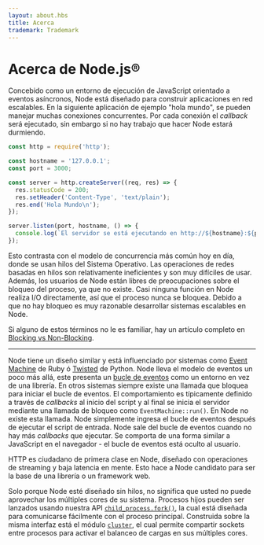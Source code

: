 ```yaml
---
layout: about.hbs
title: Acerca
trademark: Trademark
---
```

# Acerca de Node.js&reg;

Concebido como un entorno de ejecución de JavaScript orientado a eventos asíncronos, Node está diseñado
para construir aplicaciones en red escalables. En la siguiente aplicación de ejemplo "hola mundo", se pueden
manejar muchas conexiones concurrentes. Por cada conexión el *callback* será ejecutado, sin embargo
si no hay trabajo que hacer Node estará durmiendo.

```javascript
const http = require('http');

const hostname = '127.0.0.1';
const port = 3000;

const server = http.createServer((req, res) => {
  res.statusCode = 200;
  res.setHeader('Content-Type', 'text/plain');
  res.end('Hola Mundo\n');
});

server.listen(port, hostname, () => {
  console.log(`El servidor se está ejecutando en http://${hostname}:${port}/`);
});
```

Esto contrasta con el modelo de concurrencia más común hoy en día, donde se usan
hilos del Sistema Operativo. Las operaciones de redes basadas en hilos son relativamente ineficientes
y son muy difíciles de usar. Además, los usuarios de Node están libres de preocupaciones
sobre el bloqueo del proceso, ya que no existe. Casi ninguna función en Node realiza
I/O directamente, así que el proceso nunca se bloquea. Debido a que no hay bloqueo
es muy razonable desarrollar sistemas escalables en Node.

Si alguno de estos términos no le es familiar, hay un artículo completo en
[Blocking vs Non-Blocking][].

---

Node tiene un diseño similar y está influenciado por sistemas como
[Event Machine][] de Ruby ó [Twisted][] de Python. Node lleva el modelo de eventos un poco
más allá, este presenta un [bucle de eventos][] como un entorno en vez de una librería. En otros sistemas siempre existe una llamada
que bloquea para iniciar el bucle de eventos. El comportamiento es típicamente definido a través de *callbacks* al inicio
del script y al final se inicia el servidor mediante una llamada de bloqueo como `EventMachine::run()`. En Node no existe esta llamada.
Node simplemente ingresa el bucle de eventos después de ejecutar el script de entrada.
Node sale del bucle de eventos cuando no hay más *callbacks* que ejecutar. Se comporta de una
forma similar a JavaScript en el navegador - el bucle de eventos está oculto al usuario.

HTTP es ciudadano de primera clase en Node, diseñado con operaciones de streaming y baja latencia
en mente. Esto hace a Node candidato para ser la base de una librería o un framework web.

Solo porque Node esté diseñado sin hilos, no significa que usted no puede
aprovechar los múltiples cores de su sistema. Procesos hijos pueden ser lanzados
usando nuestra API [`child_process.fork()`][], la cual está diseñada para comunicarse
fácilmente con el proceso principal. Construida sobre la misma interfaz está el módulo [`cluster`][],
el cual permite compartir sockets entre procesos para activar el balanceo de cargas en sus múltiples cores.

[Blocking vs Non-Blocking]: https://github.com/nodejs/node/blob/master/doc/topics/blocking-vs-non-blocking.md
[`child_process.fork()`]: https://nodejs.org/api/child_process.html#child_process_child_process_fork_modulepath_args_options
[`cluster`]: https://nodejs.org/api/cluster.html
[bucle de eventos]: https://github.com/nodejs/node/blob/master/doc/topics/event-loop-timers-and-nexttick.md
[Event Machine]: http://rubyeventmachine.com/
[Twisted]: http://twistedmatrix.com/
